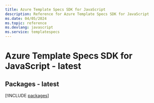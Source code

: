 ```yaml
---
title: Azure Template Specs SDK for JavaScript
description: Reference for Azure Template Specs SDK for JavaScript
ms.date: 04/05/2024
ms.topic: reference
ms.devlang: javascript
ms.service: templatespecs
---
```

# Azure Template Specs SDK for JavaScript - latest
## Packages - latest
[!INCLUDE [packages](template-specs-index.md)]